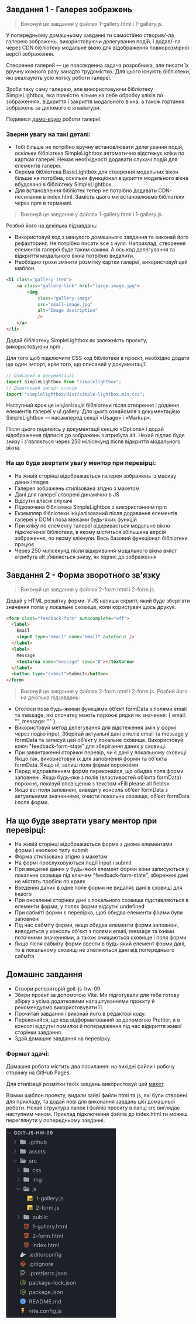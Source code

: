## Завдання 1 - Галерея зображень

> Виконуй це завдання у файлах 1-gallery.html і 1-gallery.js.

У попередньому домашньому завданні ти самостійно створив/-ла галерею зображень, використовуючи делегування подій, і додав/-ла через CDN бібліотеку модальне вікно для відображення повнорозмірної версії зображення.

Створення галерей — це повсякденна задача розробника, але писати їх вручну кожного разу занадто трудомістко. Для цього існують бібліотеки, які реалізують усю логіку роботи галереї.

Зроби таку саму галерею, але використовуючи бібліотеку SimpleLightbox, яка повністю візьме на себе обробку кліків по зображеннях, відкриття і закриття модального вікна, а також гортання зображень за допомогою клавіатури.

Подивися [демо-відео](https://goitlmsstorage.b-cdn.net/ee011ee7-fcc3-4f1d-bc1d-53d9b4325bc7127714821-4b7527c8-01db-42d3-83f0-8c1578561982.mp4) роботи галереї.

### Зверни увагу на такі деталі:
- Тобі більше не потрібно вручну встановлювати делегування подій, оскільки бібліотека SimpleLightbox автоматично відстежує кліки по картках галереї. Немає необхідності додавати слухачі подій для елементів галереї.
- Окрема бібліотека BasicLightbox для створення модальних вікон більше не потрібна, оскільки функціонал відкриття модального вікна вбудовано в бібліотеку SimpleLightbox.
- Для встановлення бібліотек тепер не потрібно додавати CDN-посилання в index.html. Замість цього ми встановлюємо бібліотеки через npm в терміналі.

> Виконуй це завдання у файлах 1-gallery.html і 1-gallery.js. 

Розбий його на декілька підзавдань:

- Використовуй код з минулого домашнього завдання та виконай його рефакторинг. Не потрібно писати все з нуля. Наприклад, створення елементів галереї буде таким самим. А ось код делегування та відкриття модального вікна потрібно видалити.
- Необхідно трохи змінити розмітку картки галереї, використовуй цей шаблон.

```html
<li class="gallery-item">
	<a class="gallery-link" href="large-image.jpg">
		<img 
			class="gallery-image" 
			src="small-image.jpg" 
			alt="Image description" 
			/>
	</a>
</li>
```


Додай бібліотеку SimpleLightbox як залежність проєкту, використовуючи npm .

Для того щоб підключити CSS код бібліотеки в проєкт, необхідно додати ще один імпорт, крім того, що описаний у документації.

``` js
// Описаний в документації
import SimpleLightbox from "simplelightbox";
// Додатковий імпорт стилів
import "simplelightbox/dist/simple-lightbox.min.css";
```

Наступний крок це ініціалізація бібліотеки після створення і додання елементів галереї у ul.gallery. Для цього ознайомся з документацією SimpleLightbox — насамперед секції «Usage» і «Markup».

Після цього подивись у документації секцію «Options» і додай відображення підписів до зображень з атрибута alt. Нехай підпис буде знизу і з'являється через 250 мілісекунд після відкриття модального вікна.

### На що буде звертати увагу ментор при перевірці:
- На живій сторінці відображається галерея зображень із масиву даних images
- Галерея зображень стилізована згідно з макетом
- Дані для галереї створені динамічно в JS
- Відсутні власні слухачі
- Підключена бібліотека SimpleLightbox з використанням npm
- Екземпляр бібліотеки ініціалізований після додавання елементів галереї у DOM і поза межами будь-яких функцій
- При кліку по елементу галереї відкривається модальне вікно підключеної бібліотеки, в якому міститься збільшена версія зображення, по якому клікнули. Весь базовий функціонал бібліотеки працює
- Через 250 мілісекунд після відкривання модального вікна вміст атрибута alt з’являється знизу, як підпис до зображення


## Завдання 2 - Форма зворотного зв'язку

> Виконуй це завдання у файлах 2-form.html і 2-form.js.

Додай у HTML розмітку форми. У JS напиши скрипт, який буде зберігати значення полів у локальне сховище, коли користувач щось друкує.
``` html
<form class="feedback-form" autocomplete="off">
  <label>
    Email
    <input type="email" name="email" autofocus />
  </label>
  <label>
    Message
    <textarea name="message" rows="8"></textarea>
  </label>
  <button type="submit">Submit</button>
</form>
```
> Виконуй це завдання у файлах 2-form.html і 2-form.js. Розбий його на декілька підзавдань:

- Оголоси поза будь-якими функціями об’єкт formData з полями email та message, які спочатку мають порожні рядки як значення: { email: "", message: "" }.
- Використовуй метод делегування для відстеження змін у формі через подію input. Зберігай актуальні дані з полів email та message у formData та записуй цей об’єкт у локальне сховище. Використовуй ключ "feedback-form-state" для зберігання даних у сховищі.
- При завантаженні сторінки перевір, чи є дані у локальному сховищі. Якщо так, використовуй їх для заповнення форми та об'єкта formData. Якщо ні, залиш поля форми порожніми.
- Перед відправленням форми переконайся, що обидва поля форми заповнені. Якщо будь-яке з полів (властивостей об’єкта formData) порожнє, показуй сповіщення з текстом «Fill please all fields».
- Якщо всі поля заповнені, виведи у консоль об’єкт formData з актуальними значеннями, очисти локальне сховище, об’єкт formData і поля форми.


## На що буде звертати увагу ментор при перевірці:
- На живій сторінці відображається форма з двома елементами форми і кнопкою типу submit
- Форма стилізована згідно з макетом
- На формі прослуховуються події input і submit
- При введенні даних у будь-який елемент форми вони записуються у локальне сховище під ключем "feedback-form-state", збережені дані не містять пробіли по краях
- Введення даних в одне поле форми не видаляє дані в сховищі для іншого
- При оновленні сторінки дані з локального сховища підставляються в елементи форми, у полях форми відсутні undefined
- При сабміті форми є перевірка, щоб обидва елементи форми були заповнені
- Під час сабміту форми, якщо обидва елементи форми заповнені, виводиться у консоль об'єкт з полями email, message та їхніми поточними значеннями, а також очищаються сховище і поля форми
- Якщо після сабміту форми ввести в будь-який елемент форми дані, то в локальному сховищі не з’являються дані від попереднього сабміта

## Домашнє завдання
- Створи репозиторій goit-js-hw-09
- Збери проєкт за допомогою Vite. Ми підготували для тебе готову збірку з усіма додатковими налаштуваннями проєкту й рекомендуємо використовувати її.
- Прочитай завдання і виконай його в редакторі коду.
- Переконайся, що код відформатований за допомогою Prettier, а в консолі відсутні помилки й попередження під час відкриття живої сторінки завдання.
- Здай домашнє завдання на перевірку.

### Формат здачі: 
Домашня робота містить два посилання: на вихідні файли і робочу сторінку на GitHub Pages.

Для стилізації розмітки твоїх завдань використовуй цей [макет](https://www.figma.com/file/m8k9NQV7qZrtYDCvxfD68B/%D0%94%D0%97-JavaScript?type=design&node-id=3-941&mode=design).

Візьми шаблон проекту, видали зайві файли html та js, які були створені для прикладу, та додай нові для виконання завдань цієї домашньої роботи. Нехай структура папок і файлів проекту в папці src виглядає наступним чином. Приклад підключення файлів до index.html ти можеш переглянути у попередньому завданні.

<img src="./public/image.png" width=300>